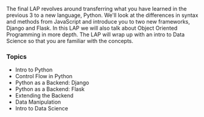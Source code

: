 The final LAP revolves around transferring what you have learned in the previous 3 to a new language, Python. We'll look at the differences in syntax and methods from JavaScript and introduce you to two new frameworks, Django and Flask. In this LAP we will also talk about Object Oriented Programming in more depth. The LAP will wrap up with an intro to Data Science so that you are familiar with the concepts.

### Topics
* Intro to Python
* Control Flow in Python
* Python as a Backend: Django
* Python as a Backend: Flask
* Extending the Backend
* Data Manipulation
* Intro to Data Science
